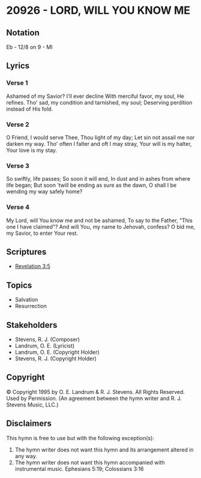 # 20926 - LORD, WILL YOU KNOW ME

## Notation

Eb - 12/8 on 9 - MI

## Lyrics

### Verse 1

Ashamed of my Savior? I'll ever decline With merciful favor, my soul, He refines. Tho' sad, my condition and tarnished, my soul; Deserving perdition instead of His fold.

### Verse 2

O Friend, I would serve Thee, Thou light of my day; Let sin not assail me nor darken my way. Tho' often I falter and oft I may stray, Your will is my halter, Your love is my stay.

### Verse 3

So swiftly, life passes; So soon it will end, In dust and in ashes from where life began; But soon 'twill be ending as sure as the dawn, O shall I be wending my way safely home?

### Verse 4

My Lord, will You know me and not be ashamed, To say to the Father, "This one I have claimed"? And will You, my name to Jehovah, confess? O bid me, my Savior, to enter Your rest.


## Scriptures

- [Revelation 3:5](https://www.biblegateway.com/passage/?search=Revelation%203%3A5)

## Topics

- Salvation
- Resurrection

## Stakeholders

- Stevens, R. J. (Composer)
- Landrum, O. E. (Lyricist)
- Landrum, O. E. (Copyright Holder)
- Stevens, R. J. (Copyright Holder)

## Copyright

© Copyright 1995 by  O. E. Landrum &  R. J. Stevens. All Rights Reserved. Used by Permission.
(An agreement between the hymn writer and R. J. Stevens Music, LLC.)

## Disclaimers

This hymn is free to use but with the following exception(s):
1. The hymn writer does not want this hymn and its arrangement altered in any way.
2. The hymn writer does not want this hymn accompanied with instrumental music.
Ephesians 5:19; Colossians 3:16

